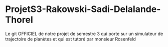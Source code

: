 # ProjetS3-Rakowski-Sadi-Delalande-Thorel
Le git OFFICIEL de notre projet de semestre 3 qui porte sur un simulateur de trajectoire de planètes et qui est tutoré par monsieur Rosenfeld
